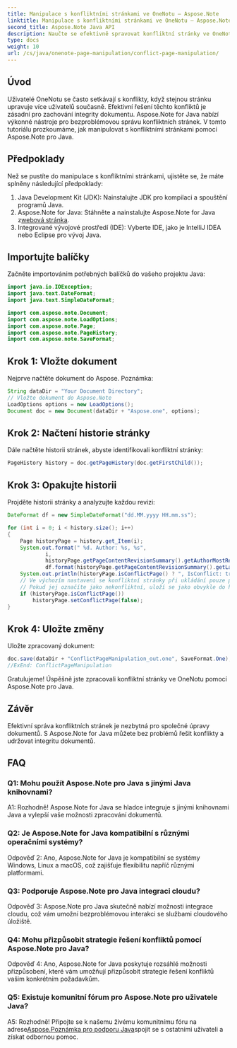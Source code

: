 ```yaml
---
title: Manipulace s konfliktními stránkami ve OneNotu – Aspose.Note
linktitle: Manipulace s konfliktními stránkami ve OneNotu – Aspose.Note
second_title: Aspose.Note Java API
description: Naučte se efektivně spravovat konfliktní stránky ve OneNotu pomocí Aspose.Note pro Java. Bezproblémové řešení konfliktů pomocí podrobných pokynů.
type: docs
weight: 10
url: /cs/java/onenote-page-manipulation/conflict-page-manipulation/
---
```

## Úvod

Uživatelé OneNotu se často setkávají s konflikty, když stejnou stránku upravuje více uživatelů současně. Efektivní řešení těchto konfliktů je zásadní pro zachování integrity dokumentu. Aspose.Note for Java nabízí výkonné nástroje pro bezproblémovou správu konfliktních stránek. V tomto tutoriálu prozkoumáme, jak manipulovat s konfliktními stránkami pomocí Aspose.Note pro Java.

## Předpoklady

Než se pustíte do manipulace s konfliktními stránkami, ujistěte se, že máte splněny následující předpoklady:

1. Java Development Kit (JDK): Nainstalujte JDK pro kompilaci a spouštění programů Java.
2. Aspose.Note for Java: Stáhněte a nainstalujte Aspose.Note for Java z[webová stránka](https://releases.aspose.com/note/java/).
3. Integrované vývojové prostředí (IDE): Vyberte IDE, jako je IntelliJ IDEA nebo Eclipse pro vývoj Java.

## Importujte balíčky

Začněte importováním potřebných balíčků do vašeho projektu Java:

```java
import java.io.IOException;
import java.text.DateFormat;
import java.text.SimpleDateFormat;

import com.aspose.note.Document;
import com.aspose.note.LoadOptions;
import com.aspose.note.Page;
import com.aspose.note.PageHistory;
import com.aspose.note.SaveFormat;

```

## Krok 1: Vložte dokument

Nejprve načtěte dokument do Aspose. Poznámka:

```java
String dataDir = "Your Document Directory";
// Vložte dokument do Aspose.Note
LoadOptions options = new LoadOptions();
Document doc = new Document(dataDir + "Aspose.one", options);
```

## Krok 2: Načtení historie stránky

Dále načtěte historii stránek, abyste identifikovali konfliktní stránky:

```java
PageHistory history = doc.getPageHistory(doc.getFirstChild());
```

## Krok 3: Opakujte historii

Projděte historii stránky a analyzujte každou revizi:

```java
DateFormat df = new SimpleDateFormat("dd.MM.yyyy HH.mm.ss");

for (int i = 0; i < history.size(); i++)
{
    Page historyPage = history.get_Item(i);
    System.out.format(" %d. Author: %s, %s",
            i,
            historyPage.getPageContentRevisionSummary().getAuthorMostRecent(),
            df.format(historyPage.getPageContentRevisionSummary().getLastModifiedTime()));
    System.out.println(historyPage.isConflictPage() ? ", IsConflict: true" : "");
    // Ve výchozím nastavení se konfliktní stránky při ukládání pouze přeskakují.
    // Pokud jej označíte jako nekonfliktní, uloží se jako obvykle do historie.
    if (historyPage.isConflictPage())
        historyPage.setConflictPage(false);
}
```

## Krok 4: Uložte změny

Uložte zpracovaný dokument:

```java
doc.save(dataDir + "ConflictPageManipulation_out.one", SaveFormat.One);
//ExEnd: ConflictPageManipulation
```

Gratulujeme! Úspěšně jste zpracovali konfliktní stránky ve OneNotu pomocí Aspose.Note pro Java.

## Závěr

Efektivní správa konfliktních stránek je nezbytná pro společné úpravy dokumentů. S Aspose.Note for Java můžete bez problémů řešit konflikty a udržovat integritu dokumentů.

## FAQ

### Q1: Mohu použít Aspose.Note pro Java s jinými Java knihovnami?

A1: Rozhodně! Aspose.Note for Java se hladce integruje s jinými knihovnami Java a vylepší vaše možnosti zpracování dokumentů.

### Q2: Je Aspose.Note for Java kompatibilní s různými operačními systémy?

Odpověď 2: Ano, Aspose.Note for Java je kompatibilní se systémy Windows, Linux a macOS, což zajišťuje flexibilitu napříč různými platformami.

### Q3: Podporuje Aspose.Note pro Java integraci cloudu?

Odpověď 3: Aspose.Note pro Java skutečně nabízí možnosti integrace cloudu, což vám umožní bezproblémovou interakci se službami cloudového úložiště.

### Q4: Mohu přizpůsobit strategie řešení konfliktů pomocí Aspose.Note pro Java?

Odpověď 4: Ano, Aspose.Note for Java poskytuje rozsáhlé možnosti přizpůsobení, které vám umožňují přizpůsobit strategie řešení konfliktů vašim konkrétním požadavkům.

### Q5: Existuje komunitní fórum pro Aspose.Note pro uživatele Java?

 A5: Rozhodně! Připojte se k našemu živému komunitnímu fóru na adrese[Aspose.Poznámka pro podporu Java](https://forum.aspose.com/c/note/28)spojit se s ostatními uživateli a získat odbornou pomoc.